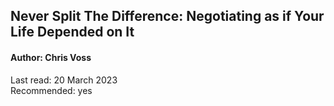 ## Never Split The Difference: Negotiating as if Your Life Depended on It

#### Author: Chris Voss

Last read: 20 March 2023  
Recommended: yes  
